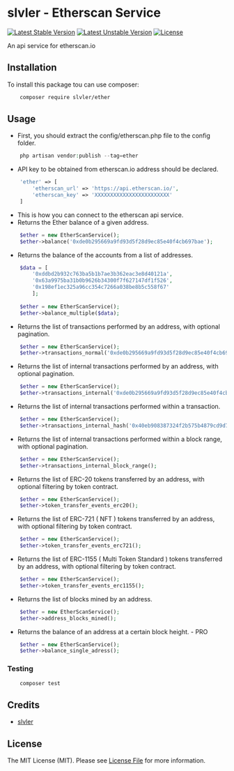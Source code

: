 # slvler - Etherscan Service

[![Latest Stable Version](http://poser.pugx.org/slvler/ether/v)](https://packagist.org/packages/slvler/ether)
[![Latest Unstable Version](http://poser.pugx.org/slvler/ether/v/unstable)](https://packagist.org/packages/slvler/ether)
[![License](https://img.shields.io/github/license/slvler/etherscan-service)](https://packagist.org/packages/slvler/ether)



An api service for etherscan.io


## Installation

To install this package tou can use composer:

```bash
    composer require slvler/ether
```

## Usage

- First, you should extract the config/etherscan.php file to the config folder. 

```php
    php artisan vendor:publish --tag=ether
```

- API key to be obtained from etherscan.io address should be declared.

```php
    'ether' => [
        'etherscan_url' => 'https://api.etherscan.io/',
        'etherscan_key' => 'XXXXXXXXXXXXXXXXXXXXXXXX'
    ]
```

- This is how you can connect to the etherscan api service.
- Returns the Ether balance of a given address.

```php
    $ether = new EtherScanService();
    $ether->balance('0xde0b295669a9fd93d5f28d9ec85e40f4cb697bae');
```

- Returns the balance of the accounts from a list of addresses.

```php
    $data = [ 
        '0xddbd2b932c763ba5b1b7ae3b362eac3e8d40121a',
        '0x63a9975ba31b0b9626b34300f7f627147df1f526',
        '0x198ef1ec325a96cc354c7266a038be8b5c558f67'
        ];
    
    $ether = new EtherScanService();
    $ether->balance_multiple($data);
```


- Returns the list of transactions performed by an address, with optional pagination.

```php
    $ether = new EtherScanService();
    $ether->transactions_normal('0xde0b295669a9fd93d5f28d9ec85e40f4cb697bae');
```


- Returns the list of internal transactions performed by an address, with optional pagination.

```php
    $ether = new EtherScanService();
    $ether->transactions_internal('0xde0b295669a9fd93d5f28d9ec85e40f4cb697bae');
```

- Returns the list of internal transactions performed within a transaction.

```php
    $ether = new EtherScanService();
    $ether->transactions_internal_hash('0x40eb908387324f2b575b4879cd9d7188f69c8fc9d87c901b9e2daaea4b442170');
```

- Returns the list of internal transactions performed within a block range, with optional pagination.

```php
    $ether = new EtherScanService();
    $ether->transactions_internal_block_range();
```


- Returns the list of ERC-20 tokens transferred by an address, with optional filtering by token contract.

```php
    $ether = new EtherScanService();
    $ether->token_transfer_events_erc20();
```


- Returns the list of ERC-721 ( NFT ) tokens transferred by an address, with optional filtering by token contract.

```php
    $ether = new EtherScanService();
    $ether->token_transfer_events_erc721();
```

- Returns the list of ERC-1155 ( Multi Token Standard ) tokens transferred by an address, with optional filtering by token contract.

```php
    $ether = new EtherScanService();
    $ether->token_transfer_events_erc1155();
```


- Returns the list of blocks mined by an address.

```php
    $ether = new EtherScanService();
    $ether->address_blocks_mined();
```

- Returns the balance of an address at a certain block height. - PRO

```php
    $ether = new EtherScanService();
    $ether->balance_single_adress();
```


### Testing

```bash
    composer test
```

## Credits

-   [slvler](https://github.com/slvler)


## License

The MIT License (MIT). Please see [License File](https://github.com/hs-qwerty/TMDB/blob/main/LICENSE.md) for more information.
